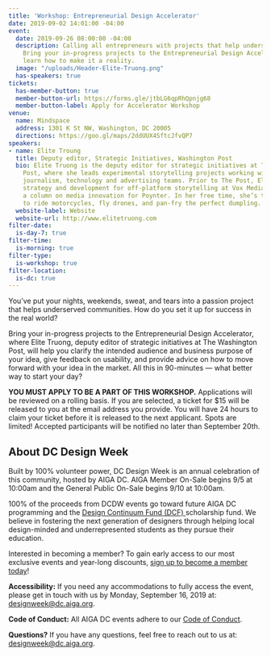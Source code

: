 ```yaml
---
title: 'Workshop: Entrepreneurial Design Accelerator'
date: 2019-09-02 14:01:00 -04:00
event:
  date: 2019-09-26 08:00:00 -04:00
  description: Calling all entrepreneurs with projects that help underserved communities!
    Bring your in-progress projects to the Entrepreneurial Design Accelerator and
    learn how to make it a reality.
  image: "/uploads/Header-Elite-Truong.png"
  has-speakers: true
tickets:
  has-member-button: true
  member-button-url: https://forms.gle/jtbLG6qpRhQpnjg68
  member-button-label: Apply for Accelerator Workshop
venue:
  name: Mindspace
  address: 1301 K St NW, Washington, DC 20005
  directions: https://goo.gl/maps/2ddUUX4SftcJfvQP7
speakers:
- name: Elite Troung
  title: Deputy editor, Strategic Initiatives, Washington Post
  bio: Elite Truong is the deputy editor for strategic initiatives at The Washington
    Post, where she leads experimental storytelling projects working with The Post’s
    journalism, technology and advertising teams. Prior to The Post, Elite led product
    strategy and development for off-platform storytelling at Vox Media and authored
    a column on media innovation for Poynter. In her free time, she’s teaching herself
    to ride motorcycles, fly drones, and pan-fry the perfect dumpling.
  website-label: Website
  website-url: http://www.elitetruong.com
filter-date:
  is-day-7: true
filter-time:
  is-morning: true
filter-type:
  is-workshop: true
filter-location:
  is-dc: true
---
```


You’ve put your nights, weekends, sweat, and tears into a passion project that helps underserved communities. How do you set it up for success in the real world?

Bring your in-progress projects to the Entrepreneurial Design Accelerator, where Elite Truong, deputy editor of strategic initiatives at The Washington Post, will help you clarify the intended audience and business purpose of your idea, give feedback on usability, and provide advice on how to move forward with your idea in the market. All this in 90-minutes — what better way to start your day?

**YOU MUST APPLY TO BE A PART OF THIS WORKSHOP.** Applications will be reviewed on a rolling basis. If you are selected, a ticket for $15 will be released to you at the email address you provide. You will have 24 hours to claim your ticket before it is released to the next applicant. Spots are limited! Accepted participants will be notified no later than September 20th. 

## About DC Design Week
Built by 100% volunteer power, DC Design Week is an annual celebration of this community, hosted by AIGA DC. AIGA Member On-Sale begins 9/5 at 10:00am and the General Public On-Sale begins 9/10 at 10:00am.

100% of the proceeds from DCDW events go toward future AIGA DC programming and the [Design Continuum Fund (DCF) ](https://www.givecontinuum.org/) scholarship fund. We believe in fostering the next generation of designers through helping local design-minded and underrepresented students as they pursue their education.

Interested in becoming a member? To gain early access to our most exclusive events and year-long discounts, [sign up to become a member today](https://my.aiga.org/)! 

**Accessibility:**
If you need any accommodations to fully access the event, please get in touch with us by Monday, September 16, 2019 at: designweek@dc.aiga.org.

**Code of Conduct:**
All AIGA DC events adhere to our [Code of Conduct](https://dc.aiga.org/events/code-of-conduct/).

**Questions?**
If you have any questions, feel free to reach out to us at: designweek@dc.aiga.org.
